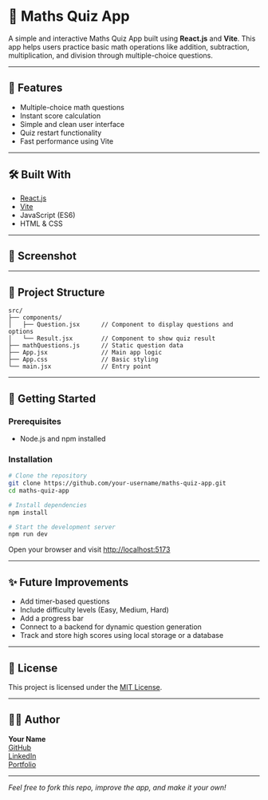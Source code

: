 # 🧠 Maths Quiz App

A simple and interactive Maths Quiz App built using **React.js** and **Vite**. This app helps users practice basic math operations like addition, subtraction, multiplication, and division through multiple-choice questions.

---

## 🚀 Features

- Multiple-choice math questions
- Instant score calculation
- Simple and clean user interface
- Quiz restart functionality
- Fast performance using Vite

---

## 🛠️ Built With

- [React.js](https://reactjs.org/)
- [Vite](https://vitejs.dev/)
- JavaScript (ES6)
- HTML & CSS

---

## 📸 Screenshot



---

## 📁 Project Structure

```
src/
├── components/
│   ├── Question.jsx      // Component to display questions and options
│   └── Result.jsx        // Component to show quiz result
├── mathQuestions.js      // Static question data
├── App.jsx               // Main app logic
├── App.css               // Basic styling
└── main.jsx              // Entry point
```

---

## 🧪 Getting Started

### Prerequisites

- Node.js and npm installed

### Installation

```bash
# Clone the repository
git clone https://github.com/your-username/maths-quiz-app.git
cd maths-quiz-app

# Install dependencies
npm install

# Start the development server
npm run dev
```

Open your browser and visit [http://localhost:5173](http://localhost:5173)

---

## ✨ Future Improvements

- Add timer-based questions
- Include difficulty levels (Easy, Medium, Hard)
- Add a progress bar
- Connect to a backend for dynamic question generation
- Track and store high scores using local storage or a database

---

## 📃 License

This project is licensed under the [MIT License](LICENSE).

---

## 🙋‍♂️ Author

**Your Name**  
[GitHub](https://github.com/your-username)  
[LinkedIn](https://www.linkedin.com/in/your-profile)  
[Portfolio](https://your-portfolio-site.com)

---

*Feel free to fork this repo, improve the app, and make it your own!*
